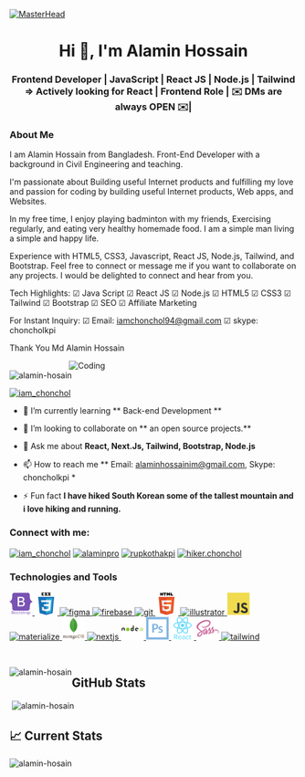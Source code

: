 [![MasterHead](https://media-exp1.licdn.com/dms/image/C5616AQGVWJ7LDyJdNw/profile-displaybackgroundimage-shrink_350_1400/0/1662717761183?e=1669248000&v=beta&t=YbyKU15_fMJMKp8qGgOwB94BwTGiReTZSxIAK-BVkQM)](https://www.linkedin.com/in/alaminpro/)

<h1 align="center">Hi 👋, I'm Alamin Hossain</h1>
<h3 align="center">Frontend Developer | JavaScript | React JS | Node.js | Tailwind => Actively looking for React | Frontend Role | ✉️ DMs are always OPEN ✉️|</h3>
<h3>About Me</h3>
<p>
I am Alamin Hossain from Bangladesh. Front-End Developer with a background in Civil Engineering and teaching.

I'm passionate about Building useful Internet products and fulfilling my love and passion for coding by building useful Internet products, Web apps, and Websites.

In my free time, I enjoy playing badminton with my friends, Exercising regularly, and eating very healthy homemade food. I am a simple man living a simple and happy life.

Experience with HTML5, CSS3, Javascript, React JS, Node.js, Tailwind, and Bootstrap. Feel free to connect or message me if you want to collaborate on any projects. I would be delighted to connect and hear from you.

Tech Highlights:
☑ Java Script
☑ React JS
☑ Node.js
☑ HTML5
☑ CSS3
☑ Tailwind
☑ Bootstrap
☑ SEO
☑ Affiliate Marketing

For Instant Inquiry:
☑ Email: iamchonchol94@gmail.com
☑ skype: choncholkpi

Thank You
Md Alamin Hossain
</p>

<img align="right" alt="Coding" width="400" src="https://miro.medium.com/max/1360/1*IRGHmiGsa16stedQvIaZfw.gif"/>

<p align="left"> <img src="https://komarev.com/ghpvc/?username=alamin-hosain&label=Profile%20views&color=0e75b6&style=flat" alt="alamin-hosain" /> </p>

<p align="left"> <a href="https://twitter.com/iam_chonchol" target="blank"><img src="https://img.shields.io/twitter/follow/iam_chonchol?logo=twitter&style=for-the-badge" alt="iam_chonchol" /></a> </p>

- 🌱 I’m currently learning ** Back-end Development **

- 👯 I’m looking to collaborate on ** an open source projects.**

- 💬 Ask me about **React, Next.Js, Tailwind, Bootstrap, Node.js**

- 📫 How to reach me ** Email: alaminhossainim@gmail.com, Skype: choncholkpi *

- ⚡ Fun fact **I have hiked South Korean some of the tallest mountain and i love hiking and running.**

<h3 align="left">Connect with me:</h3>
<p align="left">
<a href="https://twitter.com/iam_chonchol" target="blank"><img align="center" src="https://raw.githubusercontent.com/rahuldkjain/github-profile-readme-generator/master/src/images/icons/Social/twitter.svg" alt="iam_chonchol" height="30" width="40" /></a>
<a href="https://linkedin.com/in/alaminpro" target="blank"><img align="center" src="https://raw.githubusercontent.com/rahuldkjain/github-profile-readme-generator/master/src/images/icons/Social/linked-in-alt.svg" alt="alaminpro" height="30" width="40" /></a>
<a href="https://fb.com/rupkothakpi" target="blank"><img align="center" src="https://raw.githubusercontent.com/rahuldkjain/github-profile-readme-generator/master/src/images/icons/Social/facebook.svg" alt="rupkothakpi" height="30" width="40" /></a>
<a href="https://instagram.com/hiker.chonchol" target="blank"><img align="center" src="https://raw.githubusercontent.com/rahuldkjain/github-profile-readme-generator/master/src/images/icons/Social/instagram.svg" alt="hiker.chonchol" height="30" width="40" /></a>
</p>

<h3 align="left">Technologies and Tools</h3>
<p align="left"> <a href="https://getbootstrap.com" target="_blank" rel="noreferrer"> <img src="https://raw.githubusercontent.com/devicons/devicon/master/icons/bootstrap/bootstrap-plain-wordmark.svg" alt="bootstrap" width="40" height="40"/> </a> <a href="https://www.w3schools.com/css/" target="_blank" rel="noreferrer"> <img src="https://raw.githubusercontent.com/devicons/devicon/master/icons/css3/css3-original-wordmark.svg" alt="css3" width="40" height="40"/> </a> <a href="https://www.figma.com/" target="_blank" rel="noreferrer"> <img src="https://www.vectorlogo.zone/logos/figma/figma-icon.svg" alt="figma" width="40" height="40"/> </a> <a href="https://firebase.google.com/" target="_blank" rel="noreferrer"> <img src="https://www.vectorlogo.zone/logos/firebase/firebase-icon.svg" alt="firebase" width="40" height="40"/> </a> <a href="https://git-scm.com/" target="_blank" rel="noreferrer"> <img src="https://www.vectorlogo.zone/logos/git-scm/git-scm-icon.svg" alt="git" width="40" height="40"/> </a> <a href="https://www.w3.org/html/" target="_blank" rel="noreferrer"> <img src="https://raw.githubusercontent.com/devicons/devicon/master/icons/html5/html5-original-wordmark.svg" alt="html5" width="40" height="40"/> </a> <a href="https://www.adobe.com/in/products/illustrator.html" target="_blank" rel="noreferrer"> <img src="https://www.vectorlogo.zone/logos/adobe_illustrator/adobe_illustrator-icon.svg" alt="illustrator" width="40" height="40"/> </a> <a href="https://developer.mozilla.org/en-US/docs/Web/JavaScript" target="_blank" rel="noreferrer"> <img src="https://raw.githubusercontent.com/devicons/devicon/master/icons/javascript/javascript-original.svg" alt="javascript" width="40" height="40"/> </a> <a href="https://materializecss.com/" target="_blank" rel="noreferrer"> <img src="https://raw.githubusercontent.com/prplx/svg-logos/5585531d45d294869c4eaab4d7cf2e9c167710a9/svg/materialize.svg" alt="materialize" width="40" height="40"/> </a> <a href="https://www.mongodb.com/" target="_blank" rel="noreferrer"> <img src="https://raw.githubusercontent.com/devicons/devicon/master/icons/mongodb/mongodb-original-wordmark.svg" alt="mongodb" width="40" height="40"/> </a> <a href="https://nextjs.org/" target="_blank" rel="noreferrer"> <img src="https://cdn.worldvectorlogo.com/logos/nextjs-2.svg" alt="nextjs" width="40" height="40"/> </a> <a href="https://nodejs.org" target="_blank" rel="noreferrer"> <img src="https://raw.githubusercontent.com/devicons/devicon/master/icons/nodejs/nodejs-original-wordmark.svg" alt="nodejs" width="40" height="40"/> </a> <a href="https://www.photoshop.com/en" target="_blank" rel="noreferrer"> <img src="https://raw.githubusercontent.com/devicons/devicon/master/icons/photoshop/photoshop-line.svg" alt="photoshop" width="40" height="40"/> </a> <a href="https://reactjs.org/" target="_blank" rel="noreferrer"> <img src="https://raw.githubusercontent.com/devicons/devicon/master/icons/react/react-original-wordmark.svg" alt="react" width="40" height="40"/> </a> <a href="https://sass-lang.com" target="_blank" rel="noreferrer"> <img src="https://raw.githubusercontent.com/devicons/devicon/master/icons/sass/sass-original.svg" alt="sass" width="40" height="40"/> </a> <a href="https://tailwindcss.com/" target="_blank" rel="noreferrer"> <img src="https://www.vectorlogo.zone/logos/tailwindcss/tailwindcss-icon.svg" alt="tailwind" width="40" height="40"/> </a> </p>
<br>
<p><img align="left" src="https://github-readme-stats.vercel.app/api/top-langs?username=alamin-hosain&show_icons=true&locale=en&layout=compact" alt="alamin-hosain" /></p>
<h2>GitHub Stats</h2>
<p>&nbsp;<img align="center" src="https://github-readme-stats.vercel.app/api?username=alamin-hosain&show_icons=true&locale=en" alt="alamin-hosain" /></p>
<h2>📈 Current Stats</h2>
<p><img align="center" src="https://github-readme-streak-stats.herokuapp.com/?user=alamin-hosain&" alt="alamin-hosain" /></p>
